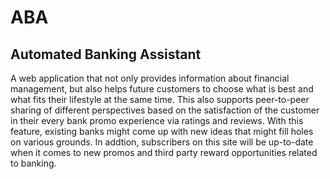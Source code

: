 # ABA
## Automated Banking Assistant
A web application that not only provides information about financial management, 
but also helps future customers to choose what is best and what fits their lifestyle 
at the same time. This also supports peer-to-peer sharing of different perspectives 
based on the satisfaction of the customer in their every bank promo experience via 
ratings and reviews. With this feature, existing banks might come up with new ideas 
that might fill holes on various grounds. In addtion, subscribers on this site will 
be up-to-date when it comes to new promos and third party reward opportunities related 
to banking.
